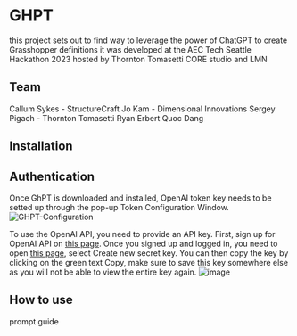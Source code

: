 # GHPT
this project sets out to find way to leverage the power of ChatGPT to create Grasshopper definitions
it was developed at the AEC Tech Seattle Hackathon 2023 hosted by Thornton Tomasetti CORE studio and LMN

## Team
Callum Sykes - StructureCraft
Jo Kam - Dimensional Innovations
Sergey Pigach - Thornton Tomasetti
Ryan Erbert
Quoc Dang

## Installation

## Authentication
Once GhPT is downloaded and installed, OpenAI token key needs to be setted up through the pop-up Token Configuration Window.
![GHPT-Configuration](https://github.com/enmerk4r/GHPT/assets/114206649/39b36d31-ba99-49c1-8ede-27b7b2ebf0b6)

To use the OpenAI API, you need to provide an API key. First, sign up for OpenAI API on [this page](https://openai.com/product). Once you signed up and logged in, you need to open [this page](https://platform.openai.com/account/api-keys), select Create new secret key. You can then copy the key by clicking on the green text Copy, make sure to save this key somewhere else as you will not be able to view the entire key again.
![image](https://github.com/enmerk4r/GHPT/assets/114206649/66441be3-3c87-4de1-81ca-71a1565347ce)




## How to use
prompt guide


